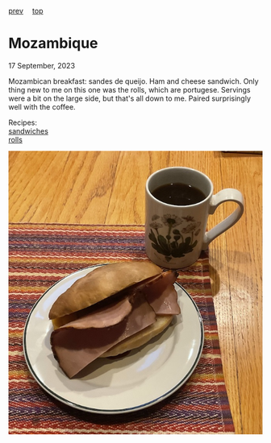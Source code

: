 [prev](morocco.md)&emsp;
[top](../index.md)&emsp;
# Mozambique
<meta property="og:image" content="images/mozambique.png"/>
17 September, 2023

Mozambican breakfast: sandes de queijo. Ham and cheese sandwich. Only
thing new to me on this one was the rolls, which are
portugese. Servings were a bit on the large side, but that's all down
to me.  Paired surprisingly well with the coffee.

Recipes:<br>
[sandwiches](http://www.foodbycountry.com/Kazakhstan-to-South-Africa/Mozambique.html)<br>
[rolls](https://www.easyportugueserecipes.com/portuguese-rolls-papo-secos/)

![breakfast](images/mozambique.jpeg)
